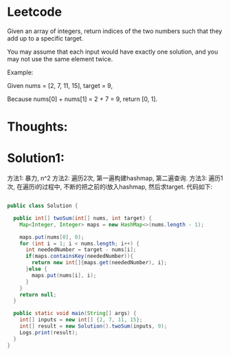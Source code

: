 # Leetcode

Given an array of integers, return indices of the two numbers such that they add up to a specific target.

You may assume that each input would have exactly one solution, and you may not use the same element twice.

Example:

Given nums = [2, 7, 11, 15], target = 9,

Because nums[0] + nums[1] = 2 + 7 = 9,
return [0, 1].

# Thoughts:


# Solution1:

方法1: 暴力, n^2
方法2: 遍历2次, 第一遍构建hashmap, 第二遍查询.
方法3: 遍历1次, 在遍历i的过程中, 不断的把之前的i放入hashmap, 然后求target. 代码如下:

```java

public class Solution {

  public int[] twoSum(int[] nums, int target) {
    Map<Integer, Integer> maps = new HashMap<>(nums.length - 1);

    maps.put(nums[0], 0);
    for (int i = 1; i < nums.length; i++) {
      int neededNumber = target - nums[i];
      if(maps.containsKey(neededNumber)){
        return new int[]{maps.get(neededNumber), i};
      }else {
        maps.put(nums[i], i);
      }
    }
    return null;
  }

  public static void main(String[] args) {
    int[] inputs = new int[] {2, 7, 11, 15};
    int[] result = new Solution().twoSum(inputs, 9);
    Logs.print(result);
  }
}

```
